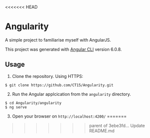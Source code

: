 <<<<<<< HEAD
# Angularity

A simple project to familiarise myself with AngularJS.

This project was generated with [Angular CLI](https://github.com/angular/angular-cli) version 6.0.8.

## Usage

1. Clone the repository. Using HTTPS:
  ```shell
  $ git clone https://github.com/CT15/Angularity.git
  ```
2. Run the Angular applcication from the `angularity` directory.
  ```shell
  $ cd Angularity/angularity
  $ ng serve
  ```
3. Open your browser on `http://localhost:4200/`
=======
>>>>>>> parent of 3ebe3fd... Update README.md
